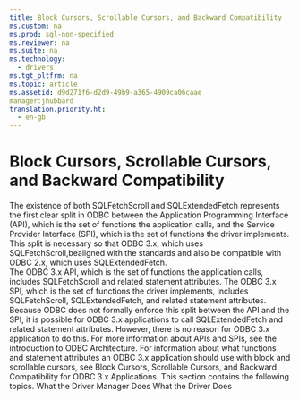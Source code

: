 ```yaml
---
title: Block Cursors, Scrollable Cursors, and Backward Compatibility
ms.custom: na
ms.prod: sql-non-specified
ms.reviewer: na
ms.suite: na
ms.technology: 
  - drivers
ms.tgt_pltfrm: na
ms.topic: article
ms.assetid: d9d271f6-d2d9-49b9-a365-4909ca06caae
manager:jhubbard
translation.priority.ht: 
  - en-gb
---
```

# Block Cursors, Scrollable Cursors, and Backward Compatibility
<?xml version="1.0" encoding="utf-8"?>
<developerReferenceWithoutSyntaxDocument xmlns="http://ddue.schemas.microsoft.com/authoring/2003/5" xmlns:xlink="http://www.w3.org/1999/xlink" xmlns:xsi="http://www.w3.org/2001/XMLSchema-instance" xsi:schemaLocation="http://ddue.schemas.microsoft.com/authoring/2003/5 http://dduestorage.blob.core.windows.net/ddueschema/developer.xsd">
  <introduction>
    <para>The existence of both <legacyBold>SQLFetchScroll</legacyBold> and <legacyBold>SQLExtendedFetch</legacyBold> represents the first clear split in ODBC between the Application Programming Interface (API), which is the set of functions the application calls, and the Service Provider Interface (SPI), which is the set of functions the driver implements. This split is necessary so that ODBC 3.<legacyItalic>x</legacyItalic>, which uses <legacyBold>SQLFetchScroll</legacyBold>,bealigned with the standards and also be compatible with ODBC 2.<legacyItalic>x</legacyItalic>, which uses <legacyBold>SQLExtendedFetch</legacyBold>.</para>
  </introduction>
  <section>
    <content>
      <para>The ODBC 3<legacyItalic>.x</legacyItalic> API, which is the set of functions the application calls, includes <legacyBold>SQLFetchScroll</legacyBold> and related statement attributes. The ODBC 3<legacyItalic>.x</legacyItalic> SPI, which is the set of functions the driver implements, includes <legacyBold>SQLFetchScroll</legacyBold>, <legacyBold>SQLExtendedFetch</legacyBold>, and related statement attributes. Because ODBC does not formally enforce this split between the API and the SPI, it is possible for ODBC 3<legacyItalic>.x</legacyItalic> applications to call <legacyBold>SQLExtendedFetch</legacyBold> and related statement attributes. However, there is no reason for ODBC 3<legacyItalic>.x</legacyItalic> application to do this. For more information about APIs and SPIs, see the introduction to <legacyLink xlink:href="2604f492-587b-4a51-9876-59a7870b3ef2">ODBC Architecture</legacyLink>.</para>
      <para>For information about what functions and statement attributes an ODBC 3.<legacyItalic>x</legacyItalic> application should use with block and scrollable cursors, see <legacyLink xlink:href="82f6cf68-cfde-4417-9788-d6382ca14bf8">Block Cursors, Scrollable Cursors, and Backward Compatibility for ODBC 3.x Applications</legacyLink>.</para>
      <para>This section contains the following topics.

</para>
      <list class="bullet">
        <listItem>
          <para>
            <legacyLink xlink:href="57f65c38-d9ee-46c8-9051-128224a582c6">What the Driver Manager Does</legacyLink>
          </para>
        </listItem>
        <listItem>
          <para>
            <legacyLink xlink:href="75dcdea6-ff6b-4ac8-aa11-a1f9edbeb8e6">What the Driver Does</legacyLink>
          </para>
        </listItem>
      </list>
    </content>
  </section>
  <relatedTopics />
</developerReferenceWithoutSyntaxDocument>